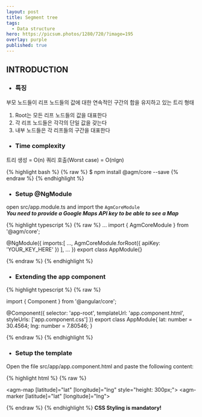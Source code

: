 ```yaml
---
layout: post
title: Segment tree
tags:
  - Data structure
hero: https://picsum.photos/1280/720/?image=195
overlay: purple
published: true
---
```


## INTRODUCTION
+ ### 특징
부모 노드들이 리프 노드들의 값에 대한 연속적인 구간의 합을 유지하고 있는 트리 형태
1. Root는 모든 리프 노드들의 값을 대표한다
2. 각 리프 노드들은 각각의 단일 값을 갖는다
3. 내부 노드들은 각 리프들의 구간을 대표한다
+ ### Time complexity
트리 생성 = O(n)
쿼리 호출(Worst case) = O(nlgn)

{% highlight bash %}
{% raw %}
$ npm install @agm/core --save
{% endraw %}
{% endhighlight %}

  
  
+ ### Setup @NgModule
open src/app.module.ts and import the `AgmCoreModule`  
**_You need to provide a Google Maps API key to be able to see a Map_**

{% highlight typescript %}
{% raw %}
...
import { AgmCoreModule } from '@agm/core';

@NgModule({
imports:[
  ...,
  AgmCoreModule.forRoot({
    apiKey: 'YOUR_KEY_HERE'
  })
],
...
})
export class AppModule{}

{% endraw %}
{% endhighlight %}

  
  
+ ### Extending the app component

{% highlight typescript %}
{% raw %}

import { Component } from '@angular/core';

@Component({
selector: 'app-root',
templateUrl: 'app.component.html',
styleUrls: ['app.component.css']
})
export class AppModule{
lat: number = 30.4564;
lng: number = 7.80546;
}

{% endraw %}
{% endhighlight %}

  
  
+ ### Setup the template
Open the file src/app/app.component.html and paste the following content:

{% highlight html %}
{% raw %}

<agm-map [latitude]="lat" [longitude]="lng" style="height: 300px;">
  <agm-marker [latitude]="lat" [longitude]="lng"></agm-marker>
</agm-map>

{% endraw %}
{% endhighlight %}
**CSS Styling is mandatory!**
